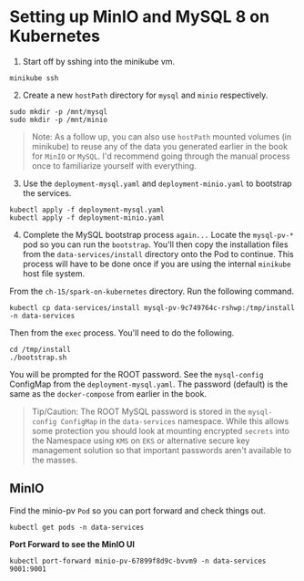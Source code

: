 # Setting up MinIO and MySQL 8 on Kubernetes

1. Start off by sshing into the minikube vm.
~~~
minikube ssh
~~~

2. Create a new `hostPath` directory for `mysql` and `minio` respectively.
~~~
sudo mkdir -p /mnt/mysql
sudo mkdir -p /mnt/minio
~~~

> Note: As a follow up, you can also use `hostPath` mounted volumes (in minikube) to reuse any of the data you generated earlier in the book for `MinIO` or `MySQL`. I'd recommend going through the manual process once to familiarize yourself with everything. 

3. Use the `deployment-mysql.yaml` and `deployment-minio.yaml` to bootstrap the services.
~~~
kubectl apply -f deployment-mysql.yaml
kubectl apply -f deployment-minio.yaml
~~~

4. Complete the MySQL bootstrap process `again...`
Locate the `mysql-pv-*` pod so you can run the `bootstrap`. You'll then copy the installation files from the `data-services/install` directory onto the Pod to continue. This process will have to be done once if you are using the internal `minikube` host file system.

From the `ch-15/spark-on-kubernetes` directory. Run the following command.

```
kubectl cp data-services/install mysql-pv-9c749764c-rshwp:/tmp/install -n data-services
```

Then from the `exec` process. You'll need to do the following.
~~~
cd /tmp/install
./bootstrap.sh
~~~

You will be prompted for the ROOT password. See the `mysql-config` ConfigMap from the `deployment-mysql.yaml`. The password (default) is the same as the `docker-compose` from earlier in the book.

> Tip/Caution: The ROOT MySQL password is stored in the `mysql-config ConfigMap` in the `data-services` namespace. While this allows some protection you should look at mounting encrypted `secrets` into the Namespace using `KMS` on `EKS` or alternative secure key management solution so that important passwords aren't available to the masses. 

## MinIO
Find the minio-pv `Pod` so you can port forward and check things out.
~~~
kubectl get pods -n data-services
~~~

**Port Forward to see the MinIO UI**
~~~
kubectl port-forward minio-pv-67899f8d9c-bvvm9 -n data-services 9001:9001
~~~
